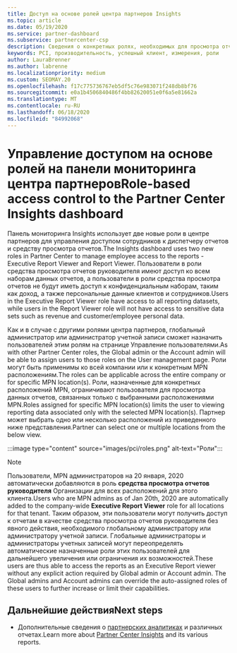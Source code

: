 ```yaml
---
title: Доступ на основе ролей центра партнеров Insights
ms.topic: article
ms.date: 05/19/2020
ms.service: partner-dashboard
ms.subservice: partnercenter-csp
description: Сведения о конкретных ролях, необходимых для просмотра отчетов центра партнеров. К ним относятся роли средства просмотра отчетов руководителя и средства просмотра отчетов.
keywords: PCI, производительность, успешный клиент, измерения, роли
author: LauraBrenner
ms.author: labrenne
ms.localizationpriority: medium
ms.custom: SEOMAY.20
ms.openlocfilehash: f17c775736767eb5df5c76e983071f248db8bf76
ms.sourcegitcommit: e0a1b4506840486f4bb82620051e0f6a5e81662a
ms.translationtype: MT
ms.contentlocale: ru-RU
ms.lasthandoff: 06/18/2020
ms.locfileid: "84992068"
---
```

# <a name="role-based-access-control-to-the-partner-center-insights-dashboard"></a><span data-ttu-id="45071-105">Управление доступом на основе ролей на панели мониторинга центра партнеров</span><span class="sxs-lookup"><span data-stu-id="45071-105">Role-based access control to the Partner Center Insights dashboard</span></span>

<span data-ttu-id="45071-106">Панель мониторинга Insights использует две новые роли в центре партнеров для управления доступом сотрудников к диспетчеру отчетов и средству просмотра отчетов.</span><span class="sxs-lookup"><span data-stu-id="45071-106">The Insights dashboard uses two new roles in Partner Center to manage employee access to the reports - Executive Report Viewer and Report Viewer.</span></span>  <span data-ttu-id="45071-107">Пользователи в роли средства просмотра отчетов руководителя имеют доступ ко всем наборам данных отчетов, а пользователи в роли средства просмотра отчетов не будут иметь доступ к конфиденциальным наборам, таким как доход, а также персональные данные клиентов и сотрудников.</span><span class="sxs-lookup"><span data-stu-id="45071-107">Users in the Executive Report Viewer role have access to all reporting datasets, while users in the Report Viewer role will not have access to sensitive data sets such as revenue and customer/employee personal data.</span></span>  

<span data-ttu-id="45071-108">Как и в случае с другими ролями центра партнеров, глобальный администратор или администратор учетной записи сможет назначить пользователей этим ролям на странице Управление пользователями.</span><span class="sxs-lookup"><span data-stu-id="45071-108">As with other Partner Center roles, the Global admin or the Account admin will be able to assign users to those roles on the User management page.</span></span> <span data-ttu-id="45071-109">Роли могут быть применимы ко всей компании или к конкретным MPN расположениям.</span><span class="sxs-lookup"><span data-stu-id="45071-109">The roles can be applicable across the entire company or for specific MPN location(s).</span></span> <span data-ttu-id="45071-110">Роли, назначенные для конкретных расположений MPN, ограничивают пользователя для просмотра данных отчетов, связанных только с выбранными расположениями MPN.</span><span class="sxs-lookup"><span data-stu-id="45071-110">Roles assigned for specific MPN location(s) limits the user to viewing reporting data associated only with the selected MPN location(s).</span></span> <span data-ttu-id="45071-111">Партнер может выбрать одно или несколько расположений из приведенного ниже представления.</span><span class="sxs-lookup"><span data-stu-id="45071-111">Partner can select one or multiple locations from the below view.</span></span>

:::image type="content" source="images/pci/roles.png" alt-text="Роли":::

>[!Note]
> <span data-ttu-id="45071-113">Пользователи, MPN администраторов на 20 января, 2020 автоматически добавляются в роль **средства просмотра отчетов руководителя** Организации для всех расположений для этого клиента.</span><span class="sxs-lookup"><span data-stu-id="45071-113">Users who are MPN admins as of Jan 20th, 2020 are automatically added to the company-wide **Executive Report Viewer** role for all locations for that tenant.</span></span> <span data-ttu-id="45071-114">Таким образом, эти пользователи могут получить доступ к отчетам в качестве средства просмотра отчетов руководителя без явного действия, необходимого глобальному администратору или администратору учетной записи. Глобальные администраторы и администраторы учетных записей могут переопределять автоматические назначенные роли этих пользователей для дальнейшего увеличения или ограничения их возможностей.</span><span class="sxs-lookup"><span data-stu-id="45071-114">These users are thus able to access the reports as an Executive Report viewer without any explicit action required by Global admin or Account admin. The Global admins and Account admins can override the auto-assigned roles of these users to further increase or limit their capabilities.</span></span>

## <a name="next-steps"></a><span data-ttu-id="45071-115">Дальнейшие действия</span><span class="sxs-lookup"><span data-stu-id="45071-115">Next steps</span></span>

- <span data-ttu-id="45071-116">Дополнительные сведения о [партнерских аналитиках](partner-center-insights.md) и различных отчетах.</span><span class="sxs-lookup"><span data-stu-id="45071-116">Learn more about [Partner Center Insights](partner-center-insights.md) and its various reports.</span></span>
